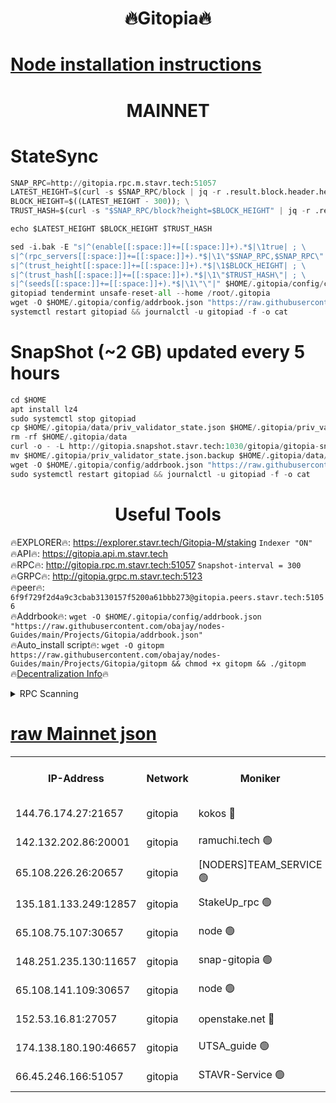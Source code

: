 <h1 align="center"> 🔥Gitopia🔥</h1>

[Node installation instructions](https://github.com/obajay/nodes-Guides/tree/main/Projects/Gitopia)
=

<h1 align="center"> MAINNET</h1>

# StateSync
```python
SNAP_RPC=http://gitopia.rpc.m.stavr.tech:51057
LATEST_HEIGHT=$(curl -s $SNAP_RPC/block | jq -r .result.block.header.height); \
BLOCK_HEIGHT=$((LATEST_HEIGHT - 300)); \
TRUST_HASH=$(curl -s "$SNAP_RPC/block?height=$BLOCK_HEIGHT" | jq -r .result.block_id.hash)

echo $LATEST_HEIGHT $BLOCK_HEIGHT $TRUST_HASH

sed -i.bak -E "s|^(enable[[:space:]]+=[[:space:]]+).*$|\1true| ; \
s|^(rpc_servers[[:space:]]+=[[:space:]]+).*$|\1\"$SNAP_RPC,$SNAP_RPC\"| ; \
s|^(trust_height[[:space:]]+=[[:space:]]+).*$|\1$BLOCK_HEIGHT| ; \
s|^(trust_hash[[:space:]]+=[[:space:]]+).*$|\1\"$TRUST_HASH\"| ; \
s|^(seeds[[:space:]]+=[[:space:]]+).*$|\1\"\"|" $HOME/.gitopia/config/config.toml
gitopiad tendermint unsafe-reset-all --home /root/.gitopia
wget -O $HOME/.gitopia/config/addrbook.json "https://raw.githubusercontent.com/obajay/nodes-Guides/main/Projects/Gitopia/addrbook.json"
systemctl restart gitopiad && journalctl -u gitopiad -f -o cat
```
# SnapShot (~2 GB) updated every 5 hours
```python
cd $HOME
apt install lz4
sudo systemctl stop gitopiad
cp $HOME/.gitopia/data/priv_validator_state.json $HOME/.gitopia/priv_validator_state.json.backup
rm -rf $HOME/.gitopia/data
curl -o - -L http://gitopia.snapshot.stavr.tech:1030/gitopia/gitopia-snap.tar.lz4 | lz4 -c -d - | tar -x -C $HOME/.gitopia --strip-components 2
mv $HOME/.gitopia/priv_validator_state.json.backup $HOME/.gitopia/data/priv_validator_state.json
wget -O $HOME/.gitopia/config/addrbook.json "https://raw.githubusercontent.com/obajay/nodes-Guides/main/Projects/Gitopia/addrbook.json"
sudo systemctl restart gitopiad && journalctl -u gitopiad -f -o cat
```
 <h1 align="center"> Useful Tools</h1>

🔥EXPLORER🔥:      https://explorer.stavr.tech/Gitopia-M/staking  `Indexer "ON"` \
🔥API🔥: 			 		 https://gitopia.api.m.stavr.tech \
🔥RPC🔥:           http://gitopia.rpc.m.stavr.tech:51057              `Snapshot-interval = 300` \
🔥GRPC🔥:          http://gitopia.grpc.m.stavr.tech:5123 \
🔥peer🔥:					 `6f9f729f2d4a9c3cbab3130157f5200a61bbb273@gitopia.peers.stavr.tech:51056` \
🔥Addrbook🔥:    ```wget -O $HOME/.gitopia/config/addrbook.json "https://raw.githubusercontent.com/obajay/nodes-Guides/main/Projects/Gitopia/addrbook.json"``` \
🔥Auto_install script🔥: ```wget -O gitopm https://raw.githubusercontent.com/obajay/nodes-Guides/main/Projects/Gitopia/gitopm && chmod +x gitopm && ./gitopm``` \
🔥[Decentralization Info](https://github.com/obajay/StateSync-snapshots/tree/main/Projects/Gitopia/Decentralization)🔥

<details>
<summary>RPC Scanning</summary>

<h2 align="center"> We scan nodes in real time every 4 hours. And we provide the final result of RPC endpoints.
We cannot influence the operation of these nodes in any way. </h2>


```python
If Voting Power is higher than 0 --> then the Node is a validator of the network and may be subject to attack and be a potential threat to the chain.
```
```python
We marked such validators with a red symbol
```

</details>

[raw Mainnet json](https://rpc-check.gitopm.stavr.tech/gitopm/rpc-gitopm-result.json)
=

<table><tr><th>IP-Address</th><th>Network</th><th>Moniker</th><th>Latest Block Height</th><th>Earliest Block Height</th><th>Catching Up</th><th>Tx Index</th><th>Voting Power</th><th>Scan Time</th></tr><tr><td>144.76.174.27:21657</td><td>gitopia</td><td>kokos 🔴</td><td>11253254</td><td>6071990</td><td>False</td><td>off</td><td>936374</td><td>2023-12-26T13:04:19.727200235UTC</td></tr><tr><td>142.132.202.86:20001</td><td>gitopia</td><td>ramuchi.tech 🟢</td><td>11253253</td><td>6548337</td><td>False</td><td>on</td><td>0</td><td>2023-12-26T13:04:16.953401889UTC</td></tr><tr><td>65.108.226.26:20657</td><td>gitopia</td><td>[NODERS]TEAM_SERVICE 🟢</td><td>11253264</td><td>6846001</td><td>False</td><td>on</td><td>0</td><td>2023-12-26T13:04:34.902559313UTC</td></tr><tr><td>135.181.133.249:12857</td><td>gitopia</td><td>StakeUp_rpc 🟢</td><td>11253253</td><td>8010001</td><td>False</td><td>on</td><td>0</td><td>2023-12-26T13:04:17.316264839UTC</td></tr><tr><td>65.108.75.107:30657</td><td>gitopia</td><td>node 🟢</td><td>11253260</td><td>8802845</td><td>False</td><td>on</td><td>0</td><td>2023-12-26T13:04:28.334011358UTC</td></tr><tr><td>148.251.235.130:11657</td><td>gitopia</td><td>snap-gitopia 🟢</td><td>11253251</td><td>9516001</td><td>False</td><td>on</td><td>0</td><td>2023-12-26T13:04:14.570789032UTC</td></tr><tr><td>65.108.141.109:30657</td><td>gitopia</td><td>node 🟢</td><td>11253251</td><td>10145845</td><td>False</td><td>on</td><td>0</td><td>2023-12-26T13:04:14.346244027UTC</td></tr><tr><td>152.53.16.81:27057</td><td>gitopia</td><td>openstake.net 🔴</td><td>11253231</td><td>10455001</td><td>False</td><td>off</td><td>5895</td><td>2023-12-26T13:03:42.052071670UTC</td></tr><tr><td>174.138.180.190:46657</td><td>gitopia</td><td>UTSA_guide 🟢</td><td>11253237</td><td>11194706</td><td>False</td><td>on</td><td>0</td><td>2023-12-26T13:03:50.885478613UTC</td></tr><tr><td>66.45.246.166:51057</td><td>gitopia</td><td>STAVR-Service 🟢</td><td>11253240</td><td>11232001</td><td>False</td><td>on</td><td>0</td><td>2023-12-26T13:03:57.648068293UTC</td></tr></table>
